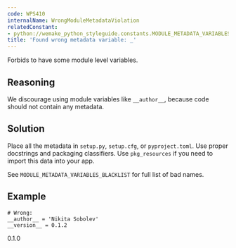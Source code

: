 ```yaml
---
code: WPS410
internalName: WrongModuleMetadataViolation
relatedConstant:
- python://wemake_python_styleguide.constants.MODULE_METADATA_VARIABLES_BLACKLIST
title: 'Found wrong metadata variable: _'
---
```


Forbids to have some module level variables.

## Reasoning
We discourage using module variables like `__author__`, because code
should not contain any metadata.

## Solution
Place all the metadata in `setup.py`, `setup.cfg`, or
`pyproject.toml`. Use proper docstrings and packaging classifiers.
Use `pkg_resources` if you need to import this data into your app.

See
`MODULE_METADATA_VARIABLES_BLACKLIST`
for full list of bad names.

## Example

    # Wrong:
    __author__ = 'Nikita Sobolev'
    __version__ = 0.1.2

<div class="versionadded">

0.1.0

</div>